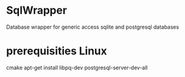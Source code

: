 # SqlWrapper
Database wrapper for generic access sqlite and postgresql databases

# prerequisities Linux
cmake
apt-get install libpq-dev postgresql-server-dev-all
